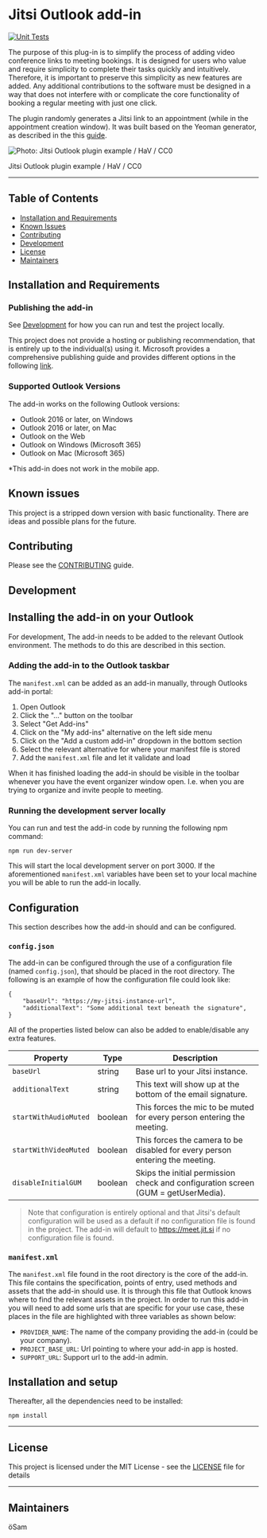 # **Jitsi Outlook add-in**

[![Unit Tests](https://github.com/diggsweden/jitsi-outlook/actions/workflows/webpack.yml/badge.svg)](https://github.com/diggsweden/jitsi-outlook/actions/workflows/webpack.yml)

The purpose of this plug-in is to simplify the process of adding video conference links to meeting bookings. It is designed for users who value and require simplicity to complete their tasks quickly and intuitively. Therefore, it is important to preserve this simplicity as new features are added. Any additional contributions to the software must be designed in a way that does not interfere with or complicate the core functionality of booking a regular meeting with just one click.

The plugin randomly generates a Jitsi link to an appointment (while in the appointment creation window). It was built based on the Yeoman generator, as described in the this [guide](https://learn.microsoft.com/en-us/office/dev/add-ins/quickstarts/outlook-quickstart?tabs=yeomangenerator).

![Photo: Jitsi Outlook plugin example / HaV / CC0](screenshot.png)

<figcaption>Jitsi Outlook plugin example / HaV / CC0</figcaption>

---

## Table of Contents

- [Installation and Requirements](#installation-and-requirements)
- [Known Issues](#known-issues)
- [Contributing](#contributing)
- [Development](#development)
- [License](#license)
- [Maintainers](#maintainers)

## Installation and Requirements

### **Publishing the add-in**

See [Development](#development) for how you can run and test the project locally.

This project does not provide a hosting or publishing recommendation, that is entirely up to the individual(s) using it. Microsoft provides a comprehensive publishing guide and provides different options in the following [link](https://learn.microsoft.com/en-us/office/dev/add-ins/publish/publish).

### **Supported Outlook Versions**

The add-in works on the following Outlook versions:

- Outlook 2016 or later, on Windows
- Outlook 2016 or later, on Mac
- Outlook on the Web
- Outlook on Windows (Microsoft 365)
- Outlook on Mac (Microsoft 365)

\*This add-in does not work in the mobile app.

## Known issues

This project is a stripped down version with basic functionality. There are ideas and possible plans for the future.

## Contributing

Please see the [CONTRIBUTING](CONTRIBUTING.adoc) guide.

## Development

## **Installing the add-in on your Outlook**

For development, The add-in needs to be added to the relevant Outlook environment. The methods to do this are described in this section.

### **Adding the add-in to the Outlook taskbar**

The `manifest.xml` can be added as an add-in manually, through Outlooks add-in portal:

1. Open Outlook
2. Click the "..." button on the toolbar
3. Select "Get Add-ins"
4. Click on the "My add-ins" alternative on the left side menu
5. Click on the "Add a custom add-in" dropdown in the bottom section
6. Select the relevant alternative for where your manifest file is stored
7. Add the `manifest.xml` file and let it validate and load

When it has finished loading the add-in should be visible in the toolbar whenever you have the event organizer window open. I.e. when you are trying to organize and invite people to meeting.

### **Running the development server locally**

You can run and test the add-in code by running the following npm command:

```
npm run dev-server
```

This will start the local development server on port 3000. If the aforementioned `manifest.xml` variables have been set to your local machine you will be able to run the add-in locally.

## **Configuration**

This section describes how the add-in should and can be configured.

### `config.json`

The add-in can be configured through the use of a configuration file (named `config.json`), that should be placed in the root directory. The following is an example of how the configuration file could look like:

```
{
    "baseUrl": "https://my-jitsi-instance-url",
    "additionalText": "Some additional text beneath the signature",
}
```

All of the properties listed below can also be added to enable/disable any extra features.

| **Property**          | **Type** | **Description**                                                                   |
| --------------------- | -------- | --------------------------------------------------------------------------------- |
| `baseUrl`             | string   | Base url to your Jitsi instance.                                                  |
| `additionalText`      | string   | This text will show up at the bottom of the email signature.                      |
| `startWithAudioMuted` | boolean  | This forces the mic to be muted for every person entering the meeting.            |
| `startWithVideoMuted` | boolean  | This forces the camera to be disabled for every person entering the meeting.      |
| `disableInitialGUM`   | boolean  | Skips the initial permission check and configuration screen (GUM = getUserMedia). |

> Note that configuration is entirely optional and that Jitsi's default configuration will be used as a default if no configuration file is found in the project. The add-in will default to https://meet.jit.si if no configuration file is found.

### `manifest.xml`

The `manifest.xml` file found in the root directory is the core of the add-in. This file contains the specification, points of entry, used methods and assets that the add-in should use. It is through this file that Outlook knows where to find the relevant assets in the project. In order to run this add-in you will need to add some urls that are specific for your use case, these places in the file are highlighted with three variables as shown below:

- `PROVIDER_NAME`: The name of the company providing the add-in (could be your company).
- `PROJECT_BASE_URL`: Url pointing to where your add-in app is hosted.
- `SUPPORT_URL`: Support url to the add-in admin.

## **Installation and setup**

Thereafter, all the dependencies need to be installed:

```
npm install
```

---

## License

This project is licensed under the MIT License - see the [LICENSE](LICENSE.md) file for details

---

## Maintainers

öSam
